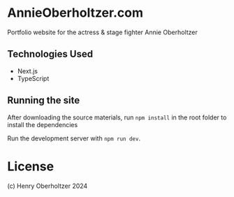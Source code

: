 # AnnieOberholtzer.com

Portfolio website for the actress & stage fighter Annie Oberholtzer

## Technologies Used

- Next.js
- TypeScript

## Running the site

After downloading the source materials, run `npm install` in the root folder to install the dependencies

Run the development server with `npm run dev`.

# License

(c) Henry Oberholtzer 2024
